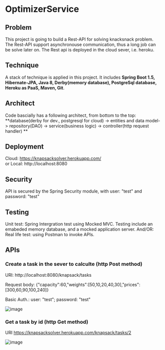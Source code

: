 # OptimizerService

## Problem
This project is going to build a Rest-API for solving knacksnack problem. The Rest-API support asynchronouse communication, thus a long job can be solve later on. The Rest api is deployed in the cloud sever, i.e. heroku. 

## Technique
A stack of technique is applied in this project. It includes **Spring Boot 1.5, Hibernate-JPA, Java 8, Derby(memory database), PostgreSql database, Heroku as PaaS, Maven, Git**. 

## Architect
Code bascially has a following architect, from bottom to the top: 
**database(derby for dev., postgresql for cloud) -> entities and data model-> repository(DAO) -> service(business logic) -> controller(http request handler) **

## Deployment
Cloud: https://knapsacksolver.herokuapp.com/   
or 
Local: http://localhost:8080

## Security
API is secured by the Spring Security module, with user: "test" and password: "test"

## Testing 
Unit test: Spring Intergration test using Mocked MVC. Testing include an emabeded memory database, and a mocked application server.
And/OR: 
Real life test: using Postman to invoke APIs. 

## APIs
### Create a task in the sever to calculte (http Post method)
URI: http://localhost:8080/knapsack/tasks

Request body: {"capacity":60,"weights":[50,10,20,40,30],"prices":[300,60,90,100,240]}

Basic Auth.: user: "test"; password: "test"

![image](https://user-images.githubusercontent.com/17804600/30811114-8729fdaa-a207-11e7-9a3d-ba63dea7ea3f.png)




### Get a task by id (http Get method)
URI https://knapsacksolver.herokuapp.com/knapsack/tasks/2

![image](https://user-images.githubusercontent.com/17804600/30812301-b4d9ff9a-a20a-11e7-906c-cf2a413cf9ce.png)











